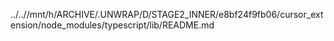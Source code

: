 ../..//mnt/h/ARCHIVE/.UNWRAP/D/STAGE2_INNER/e8bf24f9fb06/cursor_extension/node_modules/typescript/lib/README.md